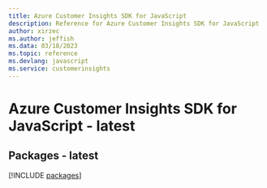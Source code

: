 ```yaml
---
title: Azure Customer Insights SDK for JavaScript
description: Reference for Azure Customer Insights SDK for JavaScript
author: xirzec
ms.author: jeffish
ms.data: 03/18/2023
ms.topic: reference
ms.devlang: javascript
ms.service: customerinsights
---
```

# Azure Customer Insights SDK for JavaScript - latest
## Packages - latest
[!INCLUDE [packages](customer-insights-index.md)]